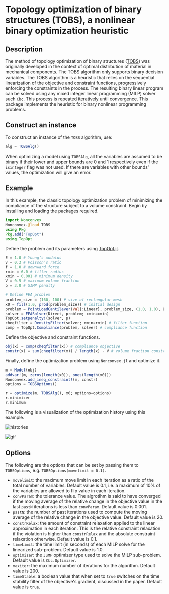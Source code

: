 # Topology optimization of binary structures (TOBS), a nonlinear binary optimization heuristic 

## Description

The method of topology optimization of binary structures ([TOBS](https://www.sciencedirect.com/science/article/abs/pii/S0168874X17305619?via%3Dihub)) was originally developed in the context of optimal distribution of material in mechanical components. The TOBS algorithm only supports binary decision variables. The TOBS algorithm is a heuristic that relies on the sequential linearization of the objective and constraint functions, progressively enforcing the constraints in the process. The resulting binary linear program can be solved using any mixed integer linear programming (MILP) solver such `Cbc`. This process is repeated iteratively until convergence. This package implements the heuristic for binary nonlinear programming problems.

## Construct an instance

To construct an instance of the `TOBS` algorithm, use:
```julia
alg = TOBSAlg()
```
When optimizing a model using `TOBSAlg`, all the variables are assumed to be binary if their lower and upper bounds are 0 and 1 respectively even if the `isinteger` flag was not used. If there are variables with other bounds' values, the optimization will give an error.

## Example

In this example, the classic topology optimization problem of minimizing the compliance of the structure subject to a volume constraint. Begin by installing and loading the packages required.

```julia
import Nonconvex
Nonconvex.@load TOBS
using Pkg
Pkg.add("TopOpt")
using TopOpt
```

Define the problem and its parameters using [TopOpt.jl](https://github.com/JuliaTopOpt/TopOpt.jl).

```julia
E = 1.0 # Young’s modulus
v = 0.3 # Poisson’s ratio
f = 1.0 # downward force
rmin = 6.0 # filter radius
xmin = 0.001 # minimum density
V = 0.5 # maximum volume fraction
p = 3.0 # SIMP penalty

# Define FEA problem
problem_size = (160, 100) # size of rectangular mesh
x0 = fill(1.0, prod(problem_size)) # initial design
problem = PointLoadCantilever(Val{:Linear}, problem_size, (1.0, 1.0), E, v, f)
solver = FEASolver(Direct, problem; xmin=xmin)
TopOpt.setpenalty!(solver, p)
cheqfilter = DensityFilter(solver; rmin=rmin) # filter function
comp = TopOpt.Compliance(problem, solver) # compliance function
```

Define the objective and constraint functions.

```julia
obj(x) = comp(cheqfilter(x)) # compliance objective
constr(x) = sum(cheqfilter(x)) / length(x) - V # volume fraction constraint
```

Finally, define the optimization problem using `Nonconvex.jl` and optimize it.

```julia
m = Model(obj)
addvar!(m, zeros(length(x0)), ones(length(x0)))
Nonconvex.add_ineq_constraint!(m, constr)
options = TOBSOptions()

r = optimize(m, TOBSAlg(), x0; options=options)
r.minimizer
r.minimum
```

The following is a visualization of the optimization history using this example.

![histories](https://user-images.githubusercontent.com/84910559/164938659-797a6a6d-3518-4f7b-a4ff-24b43b822080.png)

![gif](https://user-images.githubusercontent.com/19524993/167059067-f08502a8-c62d-4d62-a2df-e132efc5e25c.gif)

## Options

The following are the options that can be set by passing them to `TOBSOptions`, e.g. `TOBSOptions(movelimit = 0.1)`.
- `movelimit`: the maximum move limit in each iteration as a ratio of the total number of variables. Default value is 0.1, i.e. a maximum of 10% of the variables are allowed to flip value in each iteration.
- `convParam`: the tolerance value. The algrotihm is said to have converged if the moving average of the relative change in the objective value in the last `pastN` iterations is less than `convParam`. Default value is 0.001.
- `pastN`: the number of past iterations used to compute the moving average of the relative change in the objective value. Default value is 20.
- `constrRelax`: the amount of constraint relaxation applied to the linear approximation in each iteration. This is the relative constraint relaxation if the violation is higher than `constrRelax` and the absolute constraint relaxation otherwise. Default value is 0.1.
- `timeLimit`: the time limit (in seconds) of each MILP solve for the linearized sub-problem. Default value is 1.0.
- `optimizer`: the `JuMP` optimizer type used to solve the MILP sub-problem. Default value is `Cbc.Optimizer`.
- `maxiter`: the maximum number of iterations for the algorithm. Default value is 200.
- `timeStable`: a boolean value that when set to `true` switches on the time stability filter of the objective's gradient, discussed in the paper. Default value is `true`.
